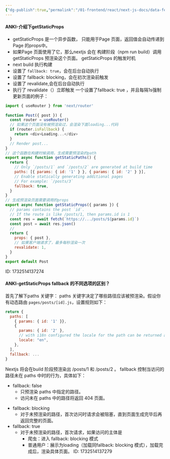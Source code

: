```yaml
---
{"dg-publish":true,"permalink":"/01-frontend/react/next-js-docs/data-fetching/get-static-props/","title":"使用getStaticProps 和 getStaticPaths 优化页面访问","tags":["nextjs","react"],"created":"2024-11-22T11:20:52.983+08:00","updated":"2024-11-25T13:55:37.315+08:00"}
---
```


#### ANKI-介绍下getStaticProps 
+ getStaticProps 是一个异步函数， 只能用于Page 页面，返回值会自动传递到Page 的props中。
+ 如果Page 页面使用了它，那么nextjs 会在 构建阶段（npm run build）调用getStaticProps 预渲染这个页面。
getStaticProps 的触发时机
+ next build 执行构建
+ 设置了 `fallback: true`，会在后台自动执行
+ 设置了 fallback: blocking，会在初次渲染前触发
+ 设置了 revalidate,会在后台自动执行
+ 执行了 revalidate（）立即触发
一个设置了fallback: true ，并且每隔1s强制更新页面的例子：
```js
import { useRouter } from 'next/router'
 
function Post({ post }) {
  const router = useRouter()
  // 如果这个页面没有被预渲染过，会渲染下面loading...代码
  if (router.isFallback) {
    return <div>Loading...</div>
  }
  // Render post...
}
// 这个函数在构建时候调用，生成需要预渲染的path
export async function getStaticPaths() {
  return {
    // Only `/posts/1` and `/posts/2` are generated at build time
    paths: [{ params: { id: '1' } }, { params: { id: '2' } }],
    // Enable statically generating additional pages
    // For example: `/posts/3`
    fallback: true,
  }
}
// 生成预渲染页面需要调用的props
export async function getStaticProps({ params }) {
  // params contains the post `id`.
  // If the route is like /posts/1, then params.id is 1
  const res = await fetch(`https://.../posts/${params.id}`)
  const post = await res.json()
  // 
  return {
    props: { post },
    // 如果客户端请求了，最多每秒渲染一次
    revalidate: 1,
  }
}
export default Post
```
ID: 1732514137274



#### ANKI-getStaticProps fallback 的不同选项的区别？
首先了解下paths 关键字：
paths 关键字决定了哪些路径应该被预渲染。假设你有动态路由 `pages/posts/[id].js`，设置规则如下：
```js
return {
  paths: [
    { params: { id: '1' }},
    {
      params: { id: '2' },
      // with i18n configured the locale for the path can be returned as well
      locale: "en",
    },
  ],
  fallback: ...
}
```
Nextjs 将会在build 阶段预渲染出 /posts/1 和 /posts/2 。
fallback 控制当访问的路径未在 paths 中时的行为，具体如下：
+ fallback: false
	+ 只预渲染 paths 中指定的路径。
	- 访问未在 paths 中的路径将返回 404 页面。
- fallback: blocking
	- 对于未预渲染的路径，首次访问时请求会被阻塞，直到页面生成完毕后再返回完整的页面。
- fallback: true
	- 对于未预渲染的路径，首次请求，如果访问的主体是
		- 爬虫：进入 fallback: blocking 模式
		- 普通用户：展示为loading（加载同fallback: blocking 模式），加载完成后，渲染具体页面。
ID: 1732514137279




